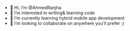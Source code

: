 - 👋 Hi, I’m @AhmedRanjha
- 👀 I’m interested in writing& learning code
- 🌱 I’m currently learning hybrid mobile app development
- 💞️ I’m looking to collaborate on anywhere you'll prefer ;)

<!---
AhmedRanjha/AhmedRanjha is a ✨ special ✨ repository because its `README.md` (this file) appears on your GitHub profile.
You can click the Preview link to take a look at your changes.
--->
